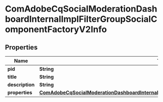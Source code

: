 

# ComAdobeCqSocialModerationDashboardInternalImplFilterGroupSocialComponentFactoryV2Info

## Properties

Name | Type | Description | Notes
------------ | ------------- | ------------- | -------------
**pid** | **String** |  |  [optional]
**title** | **String** |  |  [optional]
**description** | **String** |  |  [optional]
**properties** | [**ComAdobeCqSocialModerationDashboardInternalImplFilterGroupSocialComponentFactoryV2Properties**](ComAdobeCqSocialModerationDashboardInternalImplFilterGroupSocialComponentFactoryV2Properties.md) |  |  [optional]



